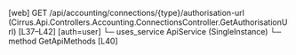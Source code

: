 [web] GET /api/accounting/connections/{type}/authorisation-url  (Cirrus.Api.Controllers.Accounting.ConnectionsController.GetAuthorisationUrl)  [L37–L42] [auth=user]
  └─ uses_service ApiService (SingleInstance)
    └─ method GetApiMethods [L40]

